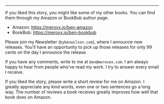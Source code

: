 * * *

If you liked this story, you might like some of my other books. You can find them through my Amazon or BookBub author page.

* Amazon: https://merovx.io/ben-amazon
* BookBub: https://merovx.io/ben-bookbub

 Please join my Newsletter (`bybenwilson.com`), where I announce new releases. You'll have an opportunity to pick up those releases for only 99 cents on the day I announce the release.

If you have any comments, write to me at `ben@merovex.com`. I am always happy to hear from people who've read my work. I try to answer every email I receive.

If you liked the story, please write a short review for me on Amazon. I greatly appreciate any kind words, even one or two sentences go a long way. The number of reviews a book receives greatly improves how well that book does on Amazon.
